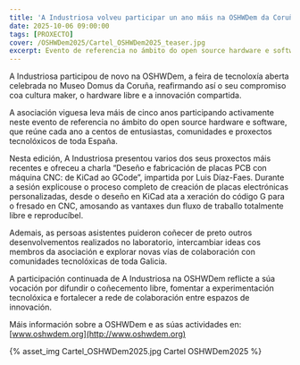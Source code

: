 ```yaml
---
title: 'A Industriosa volveu participar un ano máis na OSHWDem da Coruña'
date: 2025-10-06 09:00:00
tags: [PROXECTO]
cover: /OSHWDem2025/Cartel_OSHWDem2025_teaser.jpg
excerpt: Evento de referencia no ámbito do open source hardware e software, que reúne cada ano a centos de entusiastas, comunidades e proxectos tecnolóxicos de toda España.
---
```


A Industriosa participou de novo na OSHWDem, a feira de tecnoloxía aberta celebrada no Museo Domus da Coruña, reafirmando así o seu compromiso coa cultura maker, o hardware libre e a innovación compartida.

A asociación viguesa leva máis de cinco anos participando activamente neste evento de referencia no ámbito do open source hardware e software, que reúne cada ano a centos de entusiastas, comunidades e proxectos tecnolóxicos de toda España.

Nesta edición, A Industriosa presentou varios dos seus proxectos máis recentes e ofreceu a charla “Deseño e fabricación de placas PCB con máquina CNC: de KiCad ao GCode”, impartida por Luis Díaz-Faes. Durante a sesión explicouse o proceso completo de creación de placas electrónicas personalizadas, desde o deseño en KiCad ata a xeración do código G para o fresado en CNC, amosando as vantaxes dun fluxo de traballo totalmente libre e reproducíbel.

Ademais, as persoas asistentes puideron coñecer de preto outros desenvolvementos realizados no laboratorio, intercambiar ideas cos membros da asociación e explorar novas vías de colaboración con comunidades tecnolóxicas de toda Galicia.

A participación continuada de A Industriosa na OSHWDem reflicte a súa vocación por difundir o coñecemento libre, fomentar a experimentación tecnolóxica e fortalecer a rede de colaboración entre espazos de innovación.

Máis información sobre a OSHWDem e as súas actividades en: [www.oshwdem.org](http://www.oshwdem.org)


{% asset_img Cartel_OSHWDem2025.jpg Cartel OSHWDem2025 %} 
